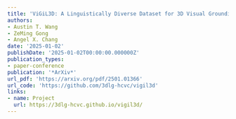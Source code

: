 ```yaml
---
title: 'ViGiL3D: A Linguistically Diverse Dataset for 3D Visual Grounding'
authors:
- Austin T. Wang
- ZeMing Gong
- Angel X. Chang
date: '2025-01-02'
publishDate: '2025-01-02T00:00:00.000000Z'
publication_types:
- paper-conference
publication: '*ArXiv*'
url_pdf: 'https://arxiv.org/pdf/2501.01366'
url_code: 'https://github.com/3dlg-hcvc/vigil3d'
links:
- name: Project
  url: https://3dlg-hcvc.github.io/vigil3d/
---
```

